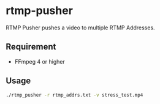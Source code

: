 # rtmp-pusher

RTMP Pusher pushes a video to multiple RTMP Addresses. 

## Requirement

- FFmpeg 4 or higher

## Usage

```cmd
./rtmp_pusher -r rtmp_addrs.txt -v stress_test.mp4
```